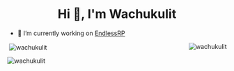 <h1 align="center">Hi 👋, I'm Wachukulit</h1>

- 🔭 I’m currently working on [EndlessRP](.gg/endlessroleplay)


<p><img align="right" src="https://github-readme-stats.vercel.app/api/top-langs/?username=wachukulit&&langs_count=8&theme=dark&hide_border=true" alt="wachukulit" /></p>
<p>&nbsp;<img align="center" src="https://github-readme-stats.vercel.app/api?username=wachukulit&show_icons=true&theme=dark&hide_border=true" alt="wachukulit" /></p>

<p><img align="center" src="https://github-readme-streak-stats.herokuapp.com?user=wachukulit&theme=dark&hide_border=true" background-color:powderblue; alt="wachukulit" /></p>

